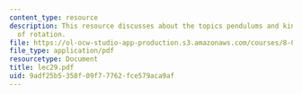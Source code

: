 ```yaml
---
content_type: resource
description: This resource discusses about the topics pendulums and kinetic energy
  of rotation.
file: https://ol-ocw-studio-app-production.s3.amazonaws.com/courses/8-01l-physics-i-classical-mechanics-fall-2005/9adf25b5358f09f77762fce579aca9af_lec29.pdf
file_type: application/pdf
resourcetype: Document
title: lec29.pdf
uid: 9adf25b5-358f-09f7-7762-fce579aca9af
---
```


